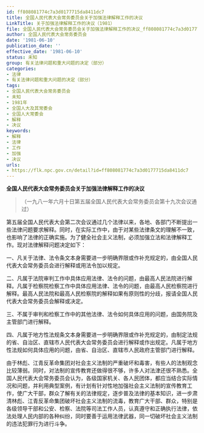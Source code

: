 ```yaml
---
id: ff808081774c7a3d0177715da8411dc7
title: 全国人民代表大会常务委员会关于加强法律解释工作的决议
LinkTitle: 关于加强法律解释工作的决议（1981）
file: 全国人民代表大会常务委员会关于加强法律解释工作的决议_ff808081774c7a3d0177715da8411dc7.docx
author: 全国人民代表大会常务委员会
date: '1981-06-10'
publication_date: ''
effective_date: '1981-06-10'
status: 未知
group: 有关法律问题和重大问题的决定（部分）
categories:
- 法律
- 有关法律问题和重大问题的决定（部分）
tags:
- 全国人民代表大会常务委员会
- 未知
- 1981年
- 全国人大及其常委会
- 全国人大常委会
- 解释
- 决议
keywords:
- 解释
- 法律
- 工作
- 加强
- 决议
urls:
- https://flk.npc.gov.cn/detail?id=ff808081774c7a3d0177715da8411dc7
---
```


**全国人民代表大会常务委员会关于加强法律解释工作的决议**

> （一九八一年六月十日第五届全国人民代表大会常务委员会第十九次会议通过）

第五届全国人民代表大会第二次会议通过几个法律以来，各地、各部门不断提出一些法律问题要求解释。同时，在实际工作中，由于对某些法律条文的理解不一致，也影响了法律的正确实施。为了健全社会主义法制，必须加强立法和法律解释工作。现对法律解释问题决定如下：

一、凡关于法律、法令条文本身需要进一步明确界限或作补充规定的，由全国人民代表大会常务委员会进行解释或用法令加以规定。

二、凡属于法院审判工作中具体应用法律、法令的问题，由最高人民法院进行解释。凡属于检察院检察工作中具体应用法律、法令的问题，由最高人民检察院进行解释。最高人民法院和最高人民检察院的解释如果有原则性的分歧，报请全国人民代表大会常务委员会解释或决定。

三、不属于审判和检察工作中的其他法律、法令如何具体应用的问题，由国务院及主管部门进行解释。

四、凡属于地方性法规条文本身需要进一步明确界限或作补充规定的，由制定法规的省、自治区、直辖市人民代表大会常务委员会进行解释或作出规定。凡属于地方性法规如何具体应用的问题，由省、自治区、直辖市人民政府主管部门进行解释。

由于林彪、江青反革命集团对社会主义法制的严重破坏和毒害，有些人的法制观念比较薄弱。同时，对法制的宣传教育还做得很不够，许多人对法津还很不熟悉。全国人民代表大会常务委员会认为，各级国家机关、各人民团体，都应当结合实际情况和问题，并利用典型案例，有计划有针对性地加强社会主义法制的宣传教育工作，使广大干部，群众了解有关的法律规定，逐步普及法律的基本知识，进一步肃清林彪、江青反革命集团破坏社会主义法制的流毒，教育广大干部、群众，特别是各级领导干部和公安、检察、法院等司法工作人员，认真遵守和正确执行法律，依法处理人民内部的各种纠纷，同时要善于运用法律武器，同一切破坏社会主义法制的违法犯罪行为进行斗争。
